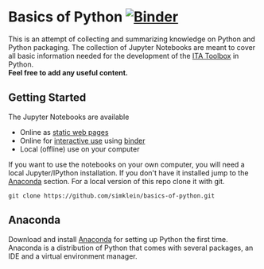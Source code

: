 # Basics of Python [![Binder](https://mybinder.org/badge_logo.svg)](https://mybinder.org/v2/gh/simklein/basics-of-python/master?filepath=index.ipynb)
This is an attempt of collecting and summarizing knowledge on Python and Python packaging. The collection of Jupyter Notebooks are meant to cover all basic information needed for the development of the [ITA Toolbox](https://git.rwth-aachen.de/mbe/haiopy) in Python.  
**Feel free to add any useful content.**

## Getting Started
The Jupyter Notebooks are available

* Online as [static web pages](http://nbviewer.ipython.org/github/simklein/basics-of-python/blob/master/index.ipynb) 
* Online for [interactive use](https://mybinder.org/v2/gh/simklein/basics-of-python/master?filepath=index.ipynb) using [binder](http://mybinder.org/)
* Local (offline) use on your computer

If you want to use the notebooks on your own computer, you will need a local Jupyter/IPython installation. If you don't have it installed jump to the [Anaconda](#anaconda) section. 
For a local version of this repo clone it with git. 
```
git clone https://github.com/simklein/basics-of-python.git
``` 


## Anaconda
Download and install [Anaconda](https://www.anaconda.com/distribution/) for setting up Python the first time. Anaconda is a distribution of Python that comes with several packages, an IDE and a virtual environment manager.




